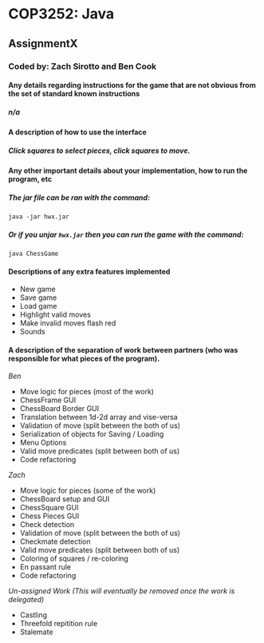 # COP3252: Java
## AssignmentX
### Coded by: Zach Sirotto and Ben Cook


#### **Any details regarding instructions for the game that are not obvious from the set of standard known instructions**
##### n/a

#### **A description of how to use the interface**
##### Click squares to select pieces, click squares to move.

#### Any other important details about your implementation, how to run the program, etc
##### The jar file can be ran with the command:
    java -jar hwx.jar
##### Or if you unjar `hwx.jar` then you can run the game with the command:
    java ChessGame

#### **Descriptions of any extra features implemented**
 * New game
 * Save game
 * Load game
 * Highlight valid moves
 * Make invalid moves flash red
 * Sounds

#### **A description of the separation of work between partners (who was responsible for what pieces of the program).**
_*Ben*_
 * Move logic for pieces (most of the work)
 * ChessFrame GUI
 * ChessBoard Border GUI
 * Translation between 1d-2d array and vise-versa
 * Validation of move (split between the both of us)
 * Serialization of objects for Saving / Loading
 * Menu Options
 * Valid move predicates (split between both of us)
 * Code refactoring

_*Zach*_
 * Move logic for pieces (some of the work)
 * ChessBoard setup and GUI
 * ChessSquare GUI
 * Chess Pieces GUI
 * Check detection
 * Validation of move (split between the both of us)
 * Checkmate detection
 * Valid move predicates (split between both of us)
 * Coloring of squares / re-coloring
 * En passant rule
 * Code refactoring

_*Un-assigned Work*_ _(This will eventually be removed once the work is delegated)_
 * Castling
 * Threefold repitition rule
 * Stalemate